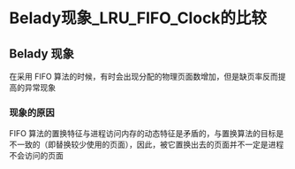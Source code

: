 # Belady现象_LRU_FIFO_Clock的比较



## Belady 现象

在采用 FIFO 算法的时候，有时会出现分配的物理页面数增加，但是缺页率反而提高的异常现象

### 现象的原因

FIFO 算法的置换特征与进程访问内存的动态特征是矛盾的，与置换算法的目标是不一致的（即替换较少使用的页面），因此，被它置换出去的页面并不一定是进程不会访问的页面


